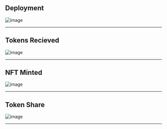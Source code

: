 **Deployment**
--

![image](https://github.com/user-attachments/assets/6ff61c47-a2c6-4a36-ab27-c39e5bd815a3)

----

**Tokens Recieved**
--

![image](https://github.com/user-attachments/assets/2e1018e5-cdd4-4f60-8191-b9776bd67611)

----

**NFT Minted**
--

![image](https://github.com/user-attachments/assets/d075f3a4-3b6e-4a54-930b-e842043901a3)

----

**Token Share**
--

![image](https://github.com/user-attachments/assets/d1dcf7ac-5c82-4f81-b2f1-93578ef5647e)

-----

